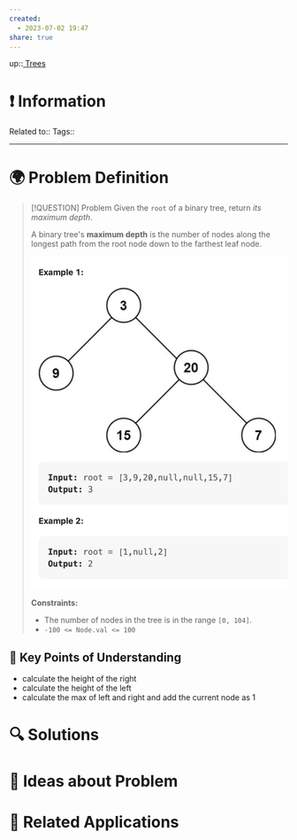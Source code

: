 ```yaml
---
created:
  - 2023-07-02 19:47
share: true
---
```


up::[ Trees](NeetCode%20Index.md#^de270e)

# ❗ Information
Related to:: 
Tags:: 

___
# 🌍 Problem Definition

> [!QUESTION] Problem
> Given the `root` of a binary tree, return _its maximum depth_.
> 
> A binary tree's **maximum depth** is the number of nodes along the longest path from the root node down to the farthest leaf node.
> 
> ![Pasted image 20230702194845.png](./40-referenceVAULTS/Resource%20Library/Images/Pasted%20image%2020230702194845.png)
> 
> **Constraints:**
> 
> - The number of nodes in the tree is in the range `[0, 104]`.
> - `-100 <= Node.val <= 100`


## 🔑 **Key Points of Understanding**
- calculate the height of the right
- calculate the height of the left
- calculate the max of left and right and add the current node as 1
# 🔍 Solutions

# 🧠 Ideas about Problem

# 🔗 Related Applications


